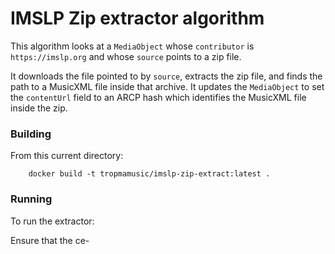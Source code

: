 # IMSLP Zip extractor algorithm

This algorithm looks at a `MediaObject` whose `contributor` is `https://imslp.org`
and whose `source` points to a zip file.

It downloads the file pointed to by `source`, extracts the zip file, and finds
the path to a MusicXML file inside that archive. It updates the `MediaObject`
to set the `contentUrl` field to an ARCP hash which identifies the MusicXML
file inside the zip.

### Building

From this current directory:

        docker build -t tropmamusic/imslp-zip-extract:latest .

### Running

To run the extractor:

Ensure that the ce-